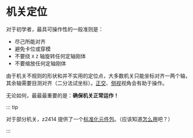 # 机关定位

对于初学者，最具可操作性的一般准则是：

- 尽己所能对齐
- 避免卡位或穿模
- 不要绕 `X` `Z` 轴旋转任何定轴刚体
- 不要缩放任何定轴刚体

由于机关不规则的形状和并不实用的定位点，大多数机关只能坐标对齐一两个轴，其余轴需要目测对齐（二分法试坐标）。[正交](/start/basic-operation.md#切换透视-正交视角)、[侧视](/start/basic-operation.md#三视图)视角会有助于操作。

无论如何，最最最重要的是：**确保机关正常运作！**

::: tip

对于部分机关，z2414 提供了一个[标准化元件包](/assets/Standard-Machinery-EXTRA-by-z2414.bpk)。（应该知道[怎么用](/start/alignment.md#借位对齐)吧？）

:::
